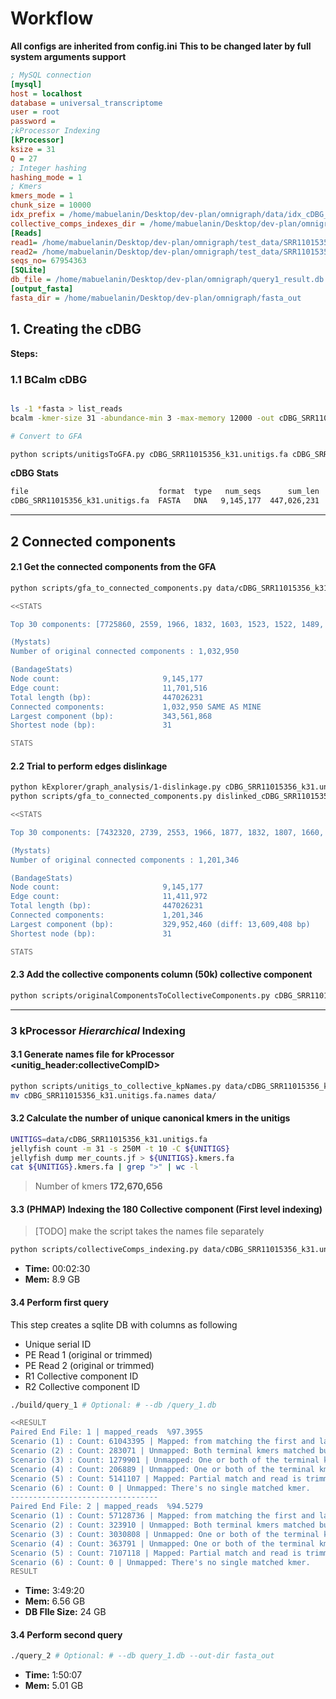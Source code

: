 # Workflow

**All configs are inherited from config.ini**
**This to be changed later by full system arguments support**

```ini
; MySQL connection
[mysql]
host = localhost
database = universal_transcriptome
user = root
password = 
;kProcessor Indexing
[kProcessor]
ksize = 31
Q = 27
; Integer hashing
hashing_mode = 1
; Kmers
kmers_mode = 1
chunk_size = 10000
idx_prefix = /home/mabuelanin/Desktop/dev-plan/omnigraph/data/idx_cDBG_SRR11015356_k31unitigs/idx_idx_cDBG_SRR11015356_k31unitigs
collective_comps_indexes_dir = /home/mabuelanin/Desktop/dev-plan/omnigraph/data/idx_all_originalComps/*unitigs
[Reads]
read1= /home/mabuelanin/Desktop/dev-plan/omnigraph/test_data/SRR11015356_1.fasta
read2= /home/mabuelanin/Desktop/dev-plan/omnigraph/test_data/SRR11015356_2.fasta
seqs_no= 67954363
[SQLite]
db_file = /home/mabuelanin/Desktop/dev-plan/omnigraph/query1_result.db
[output_fasta]
fasta_dir = /home/mabuelanin/Desktop/dev-plan/omnigraph/fasta_out
```


## 1. Creating the cDBG

**Steps:**

### 1.1 BCalm cDBG

```bash

ls -1 *fasta > list_reads
bcalm -kmer-size 31 -abundance-min 3 -max-memory 12000 -out cDBG_SRR11015356_k31 -in list_reads

# Convert to GFA

python scripts/unitigsToGFA.py cDBG_SRR11015356_k31.unitigs.fa cDBG_SRR11015356_k31.unitigs.gfa 31 --single-directed

```

**cDBG Stats**

```txt
file                             format  type   num_seqs      sum_len  min_len  avg_len  max_len
cDBG_SRR11015356_k31.unitigs.fa  FASTA   DNA   9,145,177  447,026,231       31     48.9    5,027
```

---

## 2 Connected components

#### 2.1 Get the connected components from the GFA

```bash
python scripts/gfa_to_connected_components.py data/cDBG_SRR11015356_k31.unitigs.gfa

<<STATS

Top 30 components: [7725860, 2559, 1966, 1832, 1603, 1523, 1522, 1489, 1362, 1316, 1278, 1268, 1247, 1229, 1194, 1180, 1173, 1171, 1129, 1064, 1046, 999, 996, 995, 961, 924, 922, 909, 859, 856]

(Mystats)
Number of original connected components : 1,032,950

(BandageStats)
Node count:                       9,145,177
Edge count:                       11,701,516
Total length (bp):                447026231
Connected components:             1,032,950 SAME AS MINE
Largest component (bp):           343,561,868
Shortest node (bp):               31

STATS

```

#### 2.2 Trial to perform edges dislinkage

```bash
python kExplorer/graph_analysis/1-dislinkage.py cDBG_SRR11015356_k31.unitigs.gfa 31
python scripts/gfa_to_connected_components.py dislinked_cDBG_SRR11015356_k31.unitigs.gfa

<<STATS

Top 30 components: [7432320, 2739, 2553, 1966, 1877, 1832, 1807, 1660, 1603, 1554, 1527, 1523, 1522, 1516, 1489, 1454, 1362, 1316, 1278, 1268, 1247, 1245, 1229, 1204, 1194, 1190, 1180, 1174, 1173, 1171]

(Mystats)
Number of original connected components : 1,201,346

(BandageStats)
Node count:                       9,145,177
Edge count:                       11,411,972
Total length (bp):                447026231
Connected components:             1,201,346
Largest component (bp):           329,952,460 (diff: 13,609,408 bp)
Shortest node (bp):               31

STATS

```

#### 2.3 Add the collective components column (50k) collective component

```bash
python scripts/originalComponentsToCollectiveComponents.py cDBG_SRR11015356_k31.unitigs.gfa.components.csv 180
```

---

### 3 kProcessor ***Hierarchical*** Indexing

#### 3.1 Generate names file for kProcessor <unitig_header:collectiveCompID>

```bash
python scripts/unitigs_to_collective_kpNames.py data/cDBG_SRR11015356_k31.unitigs.fa collectiveComps_cDBG_SRR11015356_k31.unitigs.gfa.components.csv
mv cDBG_SRR11015356_k31.unitigs.fa.names data/
```

#### 3.2 Calculate the number of unique canonical kmers in the unitigs

```bash
UNITIGS=data/cDBG_SRR11015356_k31.unitigs.fa
jellyfish count -m 31 -s 250M -t 10 -C ${UNITIGS}
jellyfish dump mer_counts.jf > ${UNITIGS}.kmers.fa
cat ${UNITIGS}.kmers.fa | grep ">" | wc -l
```

> Number of kmers **172,670,656**

#### 3.3 **(PHMAP)** Indexing the 180 Collective component (First level indexing)

> [TODO] make the script takes the names file separately

```bash
python scripts/collectiveComps_indexing.py data/cDBG_SRR11015356_k31.unitigs.fa
```

- **Time:** 00:02:30
- **Mem:** 8.9 GB

#### 3.4 Perform first query

This step creates a sqlite DB with columns as following

- Unique serial ID
- PE Read 1 (original or trimmed)
- PE Read 2 (original or trimmed)
- R1 Collective component ID
- R2 Collective component ID

```bash
./build/query_1 # Optional: # --db /query_1.db

<<RESULT
Paired End File: 1 | mapped_reads  %97.3955
Scenario (1) : Count: 61043395 | Mapped: from matching the first and last kmers only.
Scenario (2) : Count: 283071 | Unmapped: Both terminal kmers matched but on different components.
Scenario (3) : Count: 1279901 | Unmapped: One or both of the terminal kmers not matched & > %50 of kmers unmatched.
Scenario (4) : Count: 206889 | Unmapped: One or both of the terminal kmers not matched & > %50 of kmers matched with colors intersection > 1.
Scenario (5) : Count: 5141107 | Mapped: Partial match and read is trimmed.
Scenario (6) : Count: 0 | Unmapped: There's no single matched kmer.
---------------------------------
Paired End File: 2 | mapped_reads  %94.5279
Scenario (1) : Count: 57128736 | Mapped: from matching the first and last kmers only.
Scenario (2) : Count: 323910 | Unmapped: Both terminal kmers matched but on different components.
Scenario (3) : Count: 3030808 | Unmapped: One or both of the terminal kmers not matched & > %50 of kmers unmatched.
Scenario (4) : Count: 363791 | Unmapped: One or both of the terminal kmers not matched & > %50 of kmers matched with colors intersection > 1.
Scenario (5) : Count: 7107118 | Mapped: Partial match and read is trimmed.
Scenario (6) : Count: 0 | Unmapped: There's no single matched kmer.
RESULT

```

- **Time:** 3:49:20
- **Mem:** 6.56 GB
- **DB FIle Size:** 24 GB


#### 3.4 Perform second query

```bash
./query_2 # Optional: # --db query_1.db --out-dir fasta_out
```

- **Time:** 1:50:07
- **Mem:** 5.01 GB
